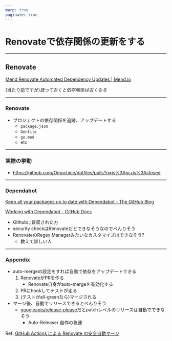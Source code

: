 ```yaml
---
marp: true
paginate: true
---
```


<!-- _class: title -->

# Renovateで依存関係の更新をする

---

## Renovate

[Mend Renovate Automated Dependency Updates | Mend.io](https://www.mend.io/renovate/)

(当たり前ですが)*放っておくと依存関係は古くなる*

---

### Renovate

- プロジェクトの依存関係を追跡、アップデートする
    - `package.json`
    - `Genfile`
    - `go.mod`
    - etc

---

### 実際の挙動

- https://github.com/Omochice/dotfiles/pulls?q=is%3Apr+is%3Aclosed

---

### Dependabot

[Keep all your packages up to date with Dependabot - The GitHub Blog](https://github.blog/2020-06-01-keep-all-your-packages-up-to-date-with-dependabot/)

[Working with Dependabot - GitHub Docs](https://docs.github.com/en/code-security/dependabot/working-with-dependabot)

- Githubに買収された方
- security checkはRenovateだとできなそうなのでべんりそう
- RenovateのRegex Managerみたいなカスタマイズはできなそう?
    - 教えて詳しい人

---

### Appendix

- auto-mergeの設定をすれば自動で依存をアップデートできる
    1. RenovateがPRを作る
        - Renovate自身がauto-mergeを有効化する
    1. PRにhookしてテストが走る
    1. (テストがall-greenなら)マージされる
- マージ後、自動でリリースできるとべんりそう
    - [googleapis/release-please](https://github.com/googleapis/release-please)だとpatchレベルのリリースは自動でできなそう
        - Auto-Releaser 自作の気運


Ref: [GitHub Actions による Renovate の安全自動マージ](https://zenn.dev/shunsuke_suzuki/articles/renovate-auto-merge-github-actions)



